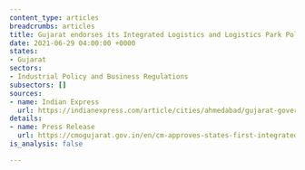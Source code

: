 ```yaml
---
content_type: articles
breadcrumbs: articles
title: Gujarat endorses its Integrated Logistics and Logistics Park Policy, 2021
date: 2021-06-29 04:00:00 +0000
states:
- Gujarat
sectors:
- Industrial Policy and Business Regulations
subsectors: []
sources:
- name: Indian Express
  url: https://indianexpress.com/article/cities/ahmedabad/gujarat-government-gives-in-principal-nod-to-states-logistics-policy-7374562/
details:
- name: Press Release
  url: https://cmogujarat.gov.in/en/cm-approves-states-first-integrated-logistics-and-logistics-parks-policy-2021/
is_analysis: false

---
```

